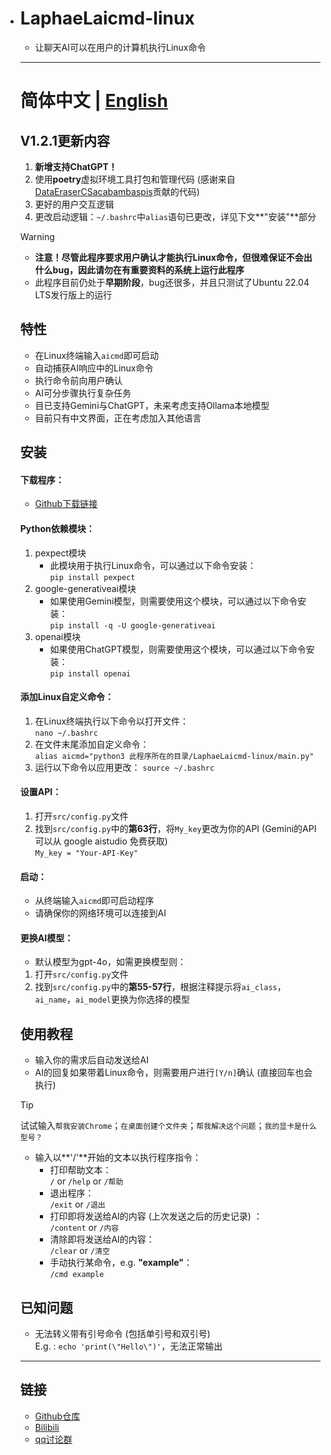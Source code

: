 - # LaphaeLaicmd-linux

  - 让聊天AI可以在用户的计算机执行Linux命令

  ---

  # 简体中文 | [English](https://github.com/LaphaeL12304/LaphaeLaicmd-linux/blob/main/README.md)

  ## V1.2.1更新内容

  1. **新增支持ChatGPT！**
  2. 使用**poetry**虚拟环境工具打包和管理代码 (感谢来自[DataEraserC](https://github.com/DataEraserC)[Sacabambaspis](https://github.com/DataEraserC)贡献的代码)
  3. 更好的用户交互逻辑
  4. 更改启动逻辑：`~/.bashrc`中`alias`语句已更改，详见下文**"安装"**部分

  > [!WARNING]
  >
  > - **注意！尽管此程序要求用户确认才能执行Linux命令，但很难保证不会出什么bug，因此请勿在有重要资料的系统上运行此程序**
  > - 此程序目前仍处于**早期阶段**，bug还很多，并且只测试了Ubuntu 22.04 LTS发行版上的运行

  ## 特性

  - 在Linux终端输入`aicmd`即可启动
  - 自动捕获AI响应中的Linux命令
  - 执行命令前向用户确认
  - AI可分步骤执行复杂任务
  - 目已支持Gemini与ChatGPT，未来考虑支持Ollama本地模型
  - 目前只有中文界面，正在考虑加入其他语言
  
  ## 安装
  
  #### 下载程序：
  
  - [Github下载链接](https://github.com/LaphaeL12304/LaphaeLaicmd-linux/archive/refs/heads/main.zip)
  
  #### Python依赖模块：
  
  1. pexpect模块
     - 此模块用于执行Linux命令，可以通过以下命令安装：  
       `pip install pexpect`
  2. google-generativeai模块
     - 如果使用Gemini模型，则需要使用这个模块，可以通过以下命令安装：  
       `pip install -q -U google-generativeai`
  3. openai模块
     - 如果使用ChatGPT模型，则需要使用这个模块，可以通过以下命令安装：  
       `pip install openai`
  
  #### 添加Linux自定义命令：
  
  1. 在Linux终端执行以下命令以打开文件：  
     `nano ~/.bashrc`
  2. 在文件末尾添加自定义命令：  
     `alias aicmd="python3 此程序所在的目录/LaphaeLaicmd-linux/main.py"`
  3. 运行以下命令以应用更改：
     `source ~/.bashrc`
  
  #### 设置API：
  
  1. 打开`src/config.py`文件
  2. 找到`src/config.py`中的**第63行**，将`My_key`更改为你的API (Gemini的API可以从 google aistudio 免费获取)  
     `My_key = "Your-API-Key"`
  
  #### 启动：
  
  - 从终端输入`aicmd`即可启动程序
  - 请确保你的网络环境可以连接到AI
  
  #### 更换AI模型：
  
  - 默认模型为gpt-4o，如需更换模型则：
  
  1. 打开`src/config.py`文件
  2. 找到`src/config.py`中的**第55-57行**，根据注释提示将`ai_class`，`ai_name`，`ai_model`更换为你选择的模型
  
  ## 使用教程
  
  - 输入你的需求后自动发送给AI
  - AI的回复如果带着Linux命令，则需要用户进行`[Y/n]`确认 (直接回车也会执行)
  
  > [!TIP]
  >
  > 试试输入`帮我安装Chrome`；`在桌面创建个文件夹`；`帮我解决这个问题`；`我的显卡是什么型号？`
  
  - 输入以**'/'**开始的文本以执行程序指令：
    - 打印帮助文本：  
      `/` or `/help` or `/帮助` 
    - 退出程序：  
      `/exit` or `/退出`
    - 打印即将发送给AI的内容 (上次发送之后的历史记录) ：  
      `/content` or `/内容`
    - 清除即将发送给AI的内容：  
      `/clear` or `/清空`
    - 手动执行某命令，e.g. **"example"**：  
      `/cmd example`
  
  ## 已知问题
  
  - 无法转义带有引号命令 (包括单引号和双引号)  
    E.g. : `echo 'print(\"Hello\")'`，无法正常输出
  
  ---
  
  ## 链接
  
  - [Github仓库](https://github.com/LaphaeL12304/LaphaeLaicmd-linux)
  - [Bilibili](https://space.bilibili.com/454973135?spm_id_from=333.337.0.0)
  - [qq讨论群](http://qm.qq.com/cgi-bin/qm/qr?_wv=1027&k=hE0n_WloYeCndEoIMKjXK5V13yFhswDC&authKey=escV%2FqTpM7dCaNduH1ibLzhp1rIxMCE%2FiMH07XES9Z3yXC9iWbgWkW4h7nPZ7hHJ&noverify=0&group_code=893275911)
